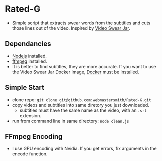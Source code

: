 # Rated-G

- Simple script that extracts swear words from the subtitles and cuts those lines out of the video. Inspired by [Video Swear Jar](https://github.com/jveldboom/video-swear-jar).

## Dependancies

- [Nodejs](https://nodejs.org/en/download/package-manager) installed.
- [ffmpeg](https://www.ffmpeg.org/download.html) installed.
- It is better to find subtitles, they are more accurate. If you want to use the Video Swear Jar Docker Image, [Docker](https://docs.docker.com/engine/install/) must be installed.

## Simple Start

- clone repo: `git clone git@github.com:webmastersmith/Rated-G.git`
- copy videos and subtitles into same diretory you just downloaded.
  - subtitles must have the same name as the video, with an `.srt` extension.
- run from command line in same directory: `node clean.js`

## FFmpeg Encoding

- I use GPU encoding with Nvidia. If you get errors, fix arguments in the encode function.